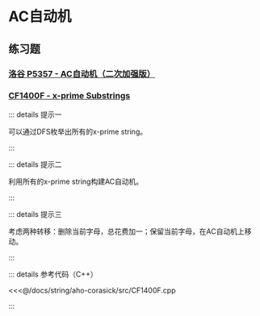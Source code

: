 # AC自动机

## 练习题

### [洛谷 P5357 - AC自动机（二次加强版）](https://www.luogu.com.cn/problem/P5357)

### [CF1400F - x-prime Substrings](https://codeforces.com/contest/1400/problem/F)

::: details 提示一

可以通过DFS枚举出所有的x-prime string。

:::

::: details 提示二

利用所有的x-prime string构建AC自动机。

:::

::: details 提示三

考虑两种转移：删除当前字母，总花费加一；保留当前字母，在AC自动机上移动。

:::

::: details 参考代码（C++）

<<<@/docs/string/aho-corasick/src/CF1400F.cpp

:::

